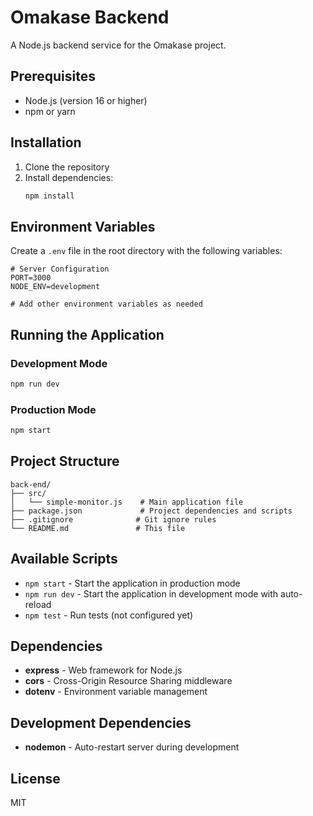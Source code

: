 # Omakase Backend

A Node.js backend service for the Omakase project.

## Prerequisites

- Node.js (version 16 or higher)
- npm or yarn

## Installation

1. Clone the repository
2. Install dependencies:
   ```bash
   npm install
   ```

## Environment Variables

Create a `.env` file in the root directory with the following variables:

```env
# Server Configuration
PORT=3000
NODE_ENV=development

# Add other environment variables as needed
```

## Running the Application

### Development Mode

```bash
npm run dev
```

### Production Mode

```bash
npm start
```

## Project Structure

```
back-end/
├── src/
│   └── simple-monitor.js    # Main application file
├── package.json             # Project dependencies and scripts
├── .gitignore              # Git ignore rules
└── README.md               # This file
```

## Available Scripts

- `npm start` - Start the application in production mode
- `npm run dev` - Start the application in development mode with auto-reload
- `npm test` - Run tests (not configured yet)

## Dependencies

- **express** - Web framework for Node.js
- **cors** - Cross-Origin Resource Sharing middleware
- **dotenv** - Environment variable management

## Development Dependencies

- **nodemon** - Auto-restart server during development

## License

MIT
